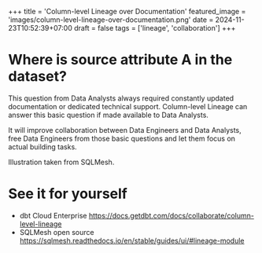 +++
title = 'Column-level Lineage over Documentation'
featured_image = 'images/column-level-lineage-over-documentation.png'
date = 2024-11-23T10:52:39+07:00
draft = false
tags = ['lineage', 'collaboration']
+++
# Where is source attribute A in the dataset?

This question from Data Analysts always required constantly updated documentation or dedicated technical support.
Column-level Lineage can answer this basic question if made available to Data Analysts.

It will improve collaboration between Data Engineers and Data Analysts, free Data Engineers from those basic questions and let them focus on actual building tasks.

Illustration taken from SQLMesh.

# See it for yourself

* dbt Cloud Enterprise https://docs.getdbt.com/docs/collaborate/column-level-lineage
* SQLMesh open source https://sqlmesh.readthedocs.io/en/stable/guides/ui/#lineage-module
